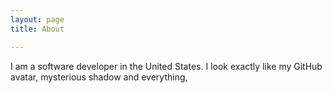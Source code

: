 ```yaml
---
layout: page 
title: About

---
```


I am a software developer in the United States.  I look exactly like my GitHub avatar, mysterious shadow and everything,
